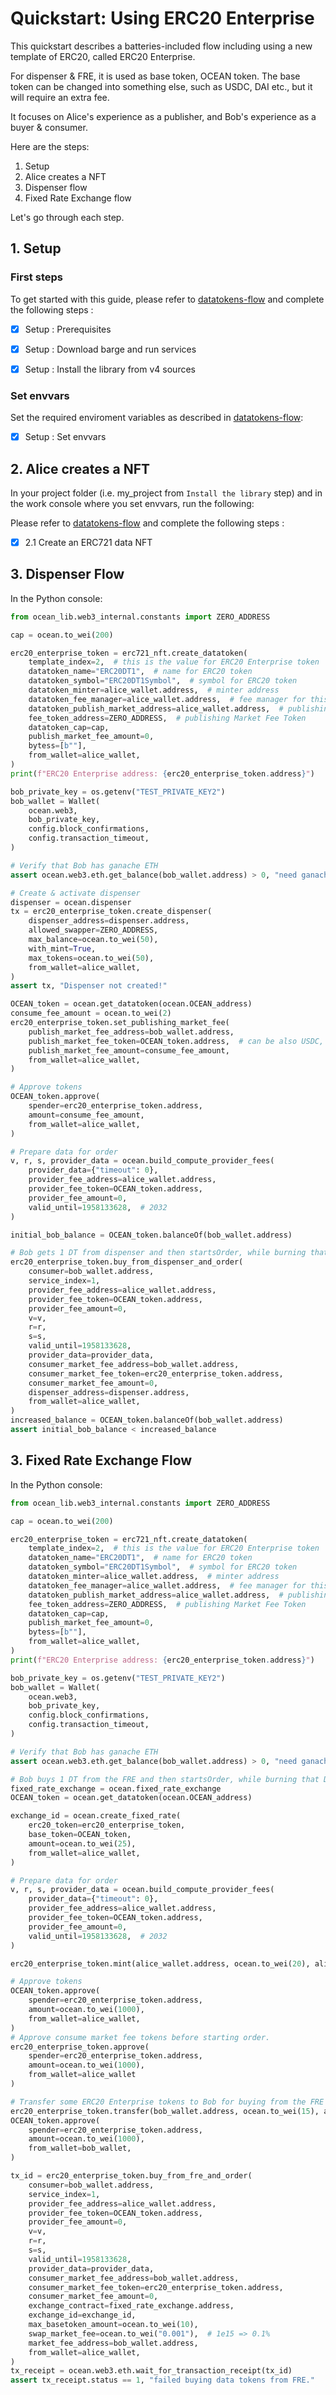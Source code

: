<!--
Copyright 2022 Ocean Protocol Foundation
SPDX-License-Identifier: Apache-2.0
-->

# Quickstart: Using ERC20 Enterprise

This quickstart describes a batteries-included flow including using a new template of ERC20,
called ERC20 Enterprise.

For dispenser & FRE, it is used as base token, OCEAN token.
The base token can be changed into something else, such as USDC, DAI etc., but
it will require an extra fee.

It focuses on Alice's experience as a publisher, and Bob's experience as a buyer & consumer.

Here are the steps:

1. Setup
2. Alice creates a NFT
3. Dispenser flow
4. Fixed Rate Exchange flow

Let's go through each step.

## 1. Setup

### First steps

To get started with this guide, please refer to [datatokens-flow](datatokens-flow.md) and complete the following steps :
- [x] Setup : Prerequisites
- [x] Setup : Download barge and run services
- [x] Setup : Install the library from v4 sources


### Set envvars

Set the required enviroment variables as described in [datatokens-flow](datatokens-flow.md):
- [x] Setup : Set envvars


## 2. Alice creates a NFT
In your project folder (i.e. my_project from `Install the library` step) and in the work console where you set envvars, run the following:

Please refer to [datatokens-flow](datatokens-flow.md) and complete the following steps :
- [x] 2.1 Create an ERC721 data NFT

## 3. Dispenser Flow

In the Python console:
```python
from ocean_lib.web3_internal.constants import ZERO_ADDRESS

cap = ocean.to_wei(200)

erc20_enterprise_token = erc721_nft.create_datatoken(
    template_index=2,  # this is the value for ERC20 Enterprise token
    datatoken_name="ERC20DT1",  # name for ERC20 token
    datatoken_symbol="ERC20DT1Symbol",  # symbol for ERC20 token
    datatoken_minter=alice_wallet.address,  # minter address
    datatoken_fee_manager=alice_wallet.address,  # fee manager for this ERC20 token
    datatoken_publish_market_address=alice_wallet.address,  # publishing Market Address
    fee_token_address=ZERO_ADDRESS,  # publishing Market Fee Token
    datatoken_cap=cap,
    publish_market_fee_amount=0,
    bytess=[b""],
    from_wallet=alice_wallet,
)
print(f"ERC20 Enterprise address: {erc20_enterprise_token.address}")

bob_private_key = os.getenv("TEST_PRIVATE_KEY2")
bob_wallet = Wallet(
    ocean.web3,
    bob_private_key,
    config.block_confirmations,
    config.transaction_timeout,
)

# Verify that Bob has ganache ETH
assert ocean.web3.eth.get_balance(bob_wallet.address) > 0, "need ganache ETH"

# Create & activate dispenser
dispenser = ocean.dispenser
tx = erc20_enterprise_token.create_dispenser(
    dispenser_address=dispenser.address,
    allowed_swapper=ZERO_ADDRESS,
    max_balance=ocean.to_wei(50),
    with_mint=True,
    max_tokens=ocean.to_wei(50),
    from_wallet=alice_wallet,
)
assert tx, "Dispenser not created!"

OCEAN_token = ocean.get_datatoken(ocean.OCEAN_address)
consume_fee_amount = ocean.to_wei(2)
erc20_enterprise_token.set_publishing_market_fee(
    publish_market_fee_address=bob_wallet.address,
    publish_market_fee_token=OCEAN_token.address,  # can be also USDC, DAI
    publish_market_fee_amount=consume_fee_amount,
    from_wallet=alice_wallet,
)

# Approve tokens
OCEAN_token.approve(
    spender=erc20_enterprise_token.address,
    amount=consume_fee_amount,
    from_wallet=alice_wallet,
)

# Prepare data for order
v, r, s, provider_data = ocean.build_compute_provider_fees(
    provider_data={"timeout": 0},
    provider_fee_address=alice_wallet.address,
    provider_fee_token=OCEAN_token.address,
    provider_fee_amount=0,
    valid_until=1958133628,  # 2032
)

initial_bob_balance = OCEAN_token.balanceOf(bob_wallet.address)

# Bob gets 1 DT from dispenser and then startsOrder, while burning that DT
erc20_enterprise_token.buy_from_dispenser_and_order(
    consumer=bob_wallet.address,
    service_index=1,
    provider_fee_address=alice_wallet.address,
    provider_fee_token=OCEAN_token.address,
    provider_fee_amount=0,
    v=v,
    r=r,
    s=s,
    valid_until=1958133628,
    provider_data=provider_data,
    consumer_market_fee_address=bob_wallet.address,
    consumer_market_fee_token=erc20_enterprise_token.address,
    consumer_market_fee_amount=0,
    dispenser_address=dispenser.address,
    from_wallet=alice_wallet,
)
increased_balance = OCEAN_token.balanceOf(bob_wallet.address)
assert initial_bob_balance < increased_balance
```

## 3. Fixed Rate Exchange Flow

In the Python console:
```python
from ocean_lib.web3_internal.constants import ZERO_ADDRESS

cap = ocean.to_wei(200)

erc20_enterprise_token = erc721_nft.create_datatoken(
    template_index=2,  # this is the value for ERC20 Enterprise token
    datatoken_name="ERC20DT1",  # name for ERC20 token
    datatoken_symbol="ERC20DT1Symbol",  # symbol for ERC20 token
    datatoken_minter=alice_wallet.address,  # minter address
    datatoken_fee_manager=alice_wallet.address,  # fee manager for this ERC20 token
    datatoken_publish_market_address=alice_wallet.address,  # publishing Market Address
    fee_token_address=ZERO_ADDRESS,  # publishing Market Fee Token
    datatoken_cap=cap,
    publish_market_fee_amount=0,
    bytess=[b""],
    from_wallet=alice_wallet,
)
print(f"ERC20 Enterprise address: {erc20_enterprise_token.address}")

bob_private_key = os.getenv("TEST_PRIVATE_KEY2")
bob_wallet = Wallet(
    ocean.web3,
    bob_private_key,
    config.block_confirmations,
    config.transaction_timeout,
)

# Verify that Bob has ganache ETH
assert ocean.web3.eth.get_balance(bob_wallet.address) > 0, "need ganache ETH"

# Bob buys 1 DT from the FRE and then startsOrder, while burning that DT
fixed_rate_exchange = ocean.fixed_rate_exchange
OCEAN_token = ocean.get_datatoken(ocean.OCEAN_address)

exchange_id = ocean.create_fixed_rate(
    erc20_token=erc20_enterprise_token,
    base_token=OCEAN_token,
    amount=ocean.to_wei(25),
    from_wallet=alice_wallet,
)

# Prepare data for order
v, r, s, provider_data = ocean.build_compute_provider_fees(
    provider_data={"timeout": 0},
    provider_fee_address=alice_wallet.address,
    provider_fee_token=OCEAN_token.address,
    provider_fee_amount=0,
    valid_until=1958133628,  # 2032
)

erc20_enterprise_token.mint(alice_wallet.address, ocean.to_wei(20), alice_wallet)

# Approve tokens
OCEAN_token.approve(
    spender=erc20_enterprise_token.address,
    amount=ocean.to_wei(1000),
    from_wallet=alice_wallet,
)
# Approve consume market fee tokens before starting order.
erc20_enterprise_token.approve(
    spender=erc20_enterprise_token.address,
    amount=ocean.to_wei(1000),
    from_wallet=alice_wallet
)

# Transfer some ERC20 Enterprise tokens to Bob for buying from the FRE
erc20_enterprise_token.transfer(bob_wallet.address, ocean.to_wei(15), alice_wallet)
OCEAN_token.approve(
    spender=erc20_enterprise_token.address,
    amount=ocean.to_wei(1000),
    from_wallet=bob_wallet,
)

tx_id = erc20_enterprise_token.buy_from_fre_and_order(
    consumer=bob_wallet.address,
    service_index=1,
    provider_fee_address=alice_wallet.address,
    provider_fee_token=OCEAN_token.address,
    provider_fee_amount=0,
    v=v,
    r=r,
    s=s,
    valid_until=1958133628,
    provider_data=provider_data,
    consumer_market_fee_address=bob_wallet.address,
    consumer_market_fee_token=erc20_enterprise_token.address,
    consumer_market_fee_amount=0,
    exchange_contract=fixed_rate_exchange.address,
    exchange_id=exchange_id,
    max_basetoken_amount=ocean.to_wei(10),
    swap_market_fee=ocean.to_wei("0.001"),  # 1e15 => 0.1%
    market_fee_address=bob_wallet.address,
    from_wallet=alice_wallet,
)
tx_receipt = ocean.web3.eth.wait_for_transaction_receipt(tx_id)
assert tx_receipt.status == 1, "failed buying data tokens from FRE."
```
